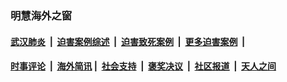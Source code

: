 
### 明慧海外之窗

####  [武汉肺炎](indexes/365.md?t=04191001) &nbsp;|&nbsp;  [迫害案例综述](indexes/328.md?t=04191001) &nbsp;|&nbsp; [迫害致死案例](indexes/277.md?t=04191001)  &nbsp;|&nbsp; [更多迫害案例](indexes/81.md?t=04191001)  &nbsp;|&nbsp; 
####  [时事评论](indexes/19.md?t=04191001) &nbsp;|&nbsp; [海外简讯](indexes/245.md?t=04191001)&nbsp;|&nbsp;  [社会支持](indexes/140.md?t=04191001) &nbsp;|&nbsp; [褒奖决议](indexes/282.md?t=04191001) &nbsp;|&nbsp; [社区报道](indexes/91.md?t=04191001)  &nbsp;|&nbsp; [天人之间](indexes/78.md?t=04191001) 

